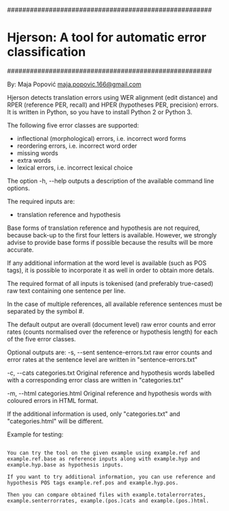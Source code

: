 
######################################################
# Hjerson: A tool for automatic error classification #
######################################################

By: Maja Popović <maja.popovic.166@gmail.com>



Hjerson detects translation errors using WER alignment (edit distance) and RPER
(reference PER, recall) and HPER (hypotheses PER, precision) errors.
It is written in Python, so you have to install Python 2 or Python 3.

The following five error classes are supported:

- inflectional (morphological) errors, i.e. incorrect word forms
- reordering errors, i.e. incorrect word order
- missing words
- extra words
- lexical errors, i.e. incorrect lexical choice

The option -h, --help outputs a description of the available command
line options.



The required inputs are:
- translation reference and hypothesis


Base forms of translation reference and hypothesis are not required, because back-up to the first four letters is available.
However, we strongly advise to provide base forms if possible because the results will be more accurate.  

If any additional information at the word level is available (such as
POS tags), it is possible to incorporate it as well in order to obtain
more detals.

The required format of all inputs is tokenised (and preferably
true-cased) raw text containing one sentence per line.

In the case of multiple references, all available reference
sentences must be separated by the symbol #.



The default output are overall (document level) raw error counts and
error rates (counts normalised over the reference or hypothesis length) 
for each of the five error classes.

Optional outputs are:
-s, --sent  sentence-errors.txt
    raw error counts and error rates at the sentence level are written
    in "sentence-errors.txt"

-c, --cats  categories.txt
    Original reference and hypothesis words labelled with a
    corresponding error class are written in "categories.txt"

-m, --html  categories.html
    Original reference and hypothesis words with coloured errors in
    HTML format.

If the additional information is used, only "categories.txt" and
"categories.html" will be different.


Example for testing:
~~~~~~~~~~~~~~~~~~~~

You can try the tool on the given example using example.ref and
example.ref.base as reference inputs along with example.hyp and
example.hyp.base as hypothesis inputs.

If you want to try additional information, you can use reference and
hypothesis POS tags example.ref.pos and example.hyp.pos.

Then you can compare obtained files with example.totalerrorrates,
example.senterrorrates, example.(pos.)cats and example.(pos.)html.
